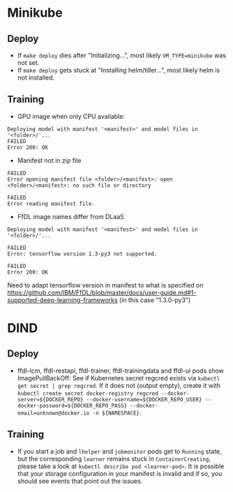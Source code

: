 # Minikube
## Deploy
* If `make deploy` dies after "Initializing...", most likely `VM_TYPE=minikube` was not set.
* If `make deploy` gets stuck at "Installing helm/tiller...", most likely helm is not installed.

## Training
* GPU image when only CPU available:

```
Deploying model with manifest '<manifest>' and model files in '<folder>/'...
FAILED
Error 200: OK
```

* Manifest not in zip file

```
FAILED
Error opening manifest file <folder>/<manifest>: open <folder>/<manifest>: no such file or directory

FAILED
Error reading manifest file.
```

* FfDL image names differ from DLaaS

```
Deploying model with manifest '<manifest>' and model files in '<folder>/'...

FAILED
Error: tensorflow version 1.3-py3 not supported.

FAILED
Error 200: OK
```
Need to adapt tensorflow version in manifest to what is specified on https://github.com/IBM/FfDL/blob/master/docs/user-guide.md#1-supported-deep-learning-frameworks (in this case "1.3.0-py3")

# DIND
## Deploy
* ffdl-lcm, ffdl-restapi, ffdl-trainer, ffdl-trainingdata and ffdl-ui pods show ImagePullBackOff: See if Kubernetes secret regcred exists via `kubectl get secret | grep regcred`. If it does not (output empty), create it with `kubectl create secret docker-registry regcred --docker-server=${DOCKER_REPO} --docker-username=${DOCKER_REPO_USER} --docker-password=${DOCKER_REPO_PASS} --docker-email=unknown@docker.io -n ${NAMESPACE}`.

## Training
* If you start a job and `lhelper` and `jobmonitor` pods get to `Running` state, but the corresponding `learner` remains stuck in `ContainerCreating`, please take a look at `kubectl describe pod <learner-pod>`. It is possible that your storage configuration in your manifest is invalid and if so, you should see events that point out the issues.
